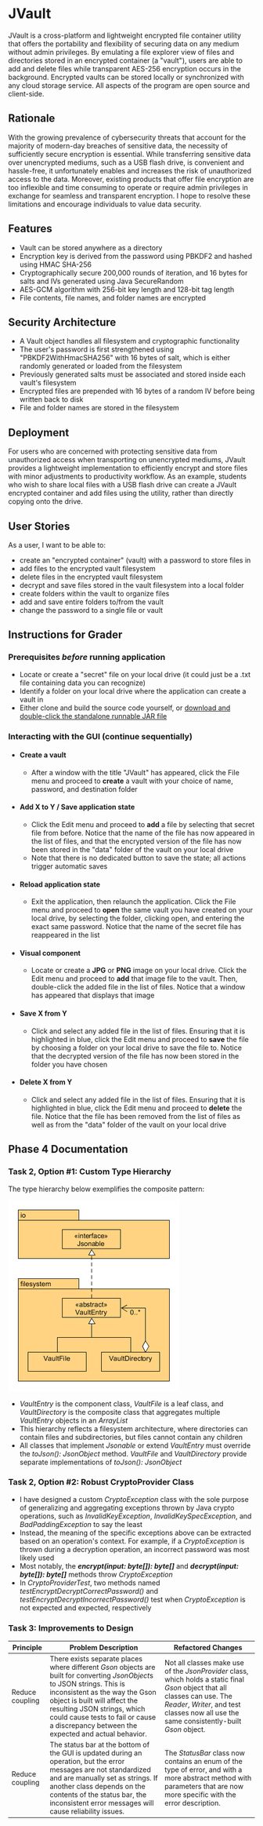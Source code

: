# JVault

JVault is a cross-platform and lightweight encrypted file container utility that offers the portability and flexibility
of securing data on any medium without admin privileges. By emulating a file explorer view of files and directories
stored in an encrypted container (a "vault"), users are able to add and delete files while transparent AES-256
encryption occurs in the background. Encrypted vaults can be stored locally or synchronized with any cloud storage
service. All aspects of the program are open source and client-side.

## Rationale

With the growing prevalence of cybersecurity threats that account for the majority of modern-day breaches of sensitive
data, the necessity of sufficiently secure encryption is essential. While transferring sensitive data over unencrypted
mediums, such as a USB flash drive, is convenient and hassle-free, it unfortunately enables and increases the risk of
unauthorized access to the data. Moreover, existing products that offer file encryption are too inflexible and time
consuming to operate or require admin privileges in exchange for seamless and transparent encryption. I hope to resolve
these limitations and encourage individuals to value data security.

## Features

- Vault can be stored anywhere as a directory
- Encryption key is derived from the password using PBKDF2 and hashed using HMAC SHA-256
- Cryptographically secure 200,000 rounds of iteration, and 16 bytes for salts and IVs generated using Java
    SecureRandom
- AES-GCM algorithm with 256-bit key length and 128-bit tag length
- File contents, file names, and folder names are encrypted

## Security Architecture

- A Vault object handles all filesystem and cryptographic functionality
- The user's password is first strengthened using "PBKDF2WithHmacSHA256" with 16 bytes of salt, which is either randomly
  generated or loaded from the filesystem
- Previously generated salts must be associated and stored inside each vault's filesystem
- Encrypted files are prepended with 16 bytes of a random IV before being written back to disk
- File and folder names are stored in the filesystem

## Deployment

For users who are concerned with protecting sensitive data from unauthorized access when transporting on unencrypted
mediums, JVault provides a lightweight implementation to efficiently encrypt and store files with minor adjustments to
productivity workflow. As an example, students who wish to share local files with a USB flash drive can create a JVault
encrypted container and add files using the utility, rather than directly copying onto the drive.

## User Stories

As a user, I want to be able to:

- create an "encrypted container" (vault) with a password to store files in
- add files to the encrypted vault filesystem
- delete files in the encrypted vault filesystem
- decrypt and save files stored in the vault filesystem into a local folder
- create folders within the vault to organize files
- add and save entire folders to/from the vault
- change the password to a single file or vault

## Instructions for Grader

### Prerequisites *before* running application

- Locate or create a "secret" file on your local drive (it could just be a .txt file containing data you can recognize)
- Identify a folder on your local drive where the application can create a vault in
- Either clone and build the source code yourself, or [download and double-click the standalone runnable JAR file](https://github.students.cs.ubc.ca/cpsc210-2019w-t2/project_d1z2b/releases)

### Interacting with the GUI (continue sequentially)

- #### Create a vault

  - After a window with the title "JVault" has appeared, click the File menu and proceed to **create** a vault with your choice of name, password, and destination folder

- #### Add X to Y / Save application state

  - Click the Edit menu and proceed to **add** a file by selecting that secret file from before. Notice that the name of the file has now appeared in the list of files, and that the encrypted version of the file has now been stored in the "data" folder of the vault on your local drive
  - Note that there is no dedicated button to save the state; all actions trigger automatic saves

- #### Reload application state

  - Exit the application, then relaunch the application. Click the File menu and proceed to **open** the same vault you have created on your local drive, by selecting the folder, clicking open, and entering the exact same password. Notice that the name of the secret file has reappeared in the list

- #### Visual component

  - Locate or create a **JPG** or **PNG** image on your local drive. Click the Edit menu and proceed to **add** that image file to the vault. Then, double-click the added file in the list of files. Notice that a window has appeared that displays that image

- #### Save X from Y

  - Click and select any added file in the list of files. Ensuring that it is highlighted in blue, click the Edit menu and proceed to **save** the file by choosing a folder on your local drive to save the file to. Notice that the decrypted version of the file has now been stored in the folder you have chosen

- #### Delete X from Y

  - Click and select any added file in the list of files. Ensuring that it is highlighted in blue, click the Edit menu and proceed to **delete** the file. Notice that the file has been removed from the list of files as well as from the "data" folder of the vault on your local drive

## Phase 4 Documentation

### Task 2, Option #1: Custom Type Hierarchy

The type hierarchy below exemplifies the composite pattern:

![Filesystem type hierarchy](JVault-UML-Filesystem-Hierarchy.png)

- *VaultEntry* is the component class, *VaultFile* is a leaf class, and *VaultDirectory* is the composite class that
  aggregates multiple *VaultEntry* objects in an *ArrayList*
- This hierarchy reflects a filesystem architecture, where directories can contain files and subdirectories, but files
  cannot contain any children
- All classes that implement *Jsonable* or extend *VaultEntry* must override the *toJson(): JsonObject* method.
  *VaultFile* and *VaultDirectory* provide separate implementations of *toJson(): JsonObject*

### Task 2, Option #2: Robust CryptoProvider Class

- I have designed a custom *CryptoException* class with the sole purpose of generalizing and aggregating exceptions
  thrown by Java crypto operations, such as *InvalidKeyException*, *InvalidKeySpecException*, and *BadPaddingException*
  to say the least
- Instead, the meaning of the specific exceptions above can be extracted based on an operation's context. For example,
  if a *CryptoException* is thrown during a decryption operation, an incorrect password was most likely used
- Most notably, the ***encrypt(input: byte[]): byte[]*** and ***decrypt(input: byte[]): byte[]*** methods throw
  *CryptoException*
- In *CryptoProviderTest*, two methods named *testEncryptDecryptCorrectPassword()* and
  *testEncryptDecryptIncorrectPassword()* test when *CryptoException* is not expected and expected, respectively

### Task 3: Improvements to Design

Principle | Problem Description | Refactored Changes
---|---|---
Reduce coupling | There exists separate places where different *Gson* objects are built for converting *JsonObject*s to JSON strings. This is inconsistent as the way the Gson object is built will affect the resulting JSON strings, which could cause tests to fail or cause a discrepancy between the expected and actual behavior. | Not all classes make use of the *JsonProvider* class, which holds a static final *Gson* object that all classes can use. The *Reader*, *Writer*, and test classes now all use the same consistently-built *Gson* object.
Reduce coupling | The status bar at the bottom of the GUI is updated during an operation, but the error messages are not standardized and are manually set as strings. If another class depends on the contents of the status bar, the inconsistent error messages will cause reliability issues. | The *StatusBar* class now contains an enum of the type of error, and with a more abstract method with parameters that are now more specific with the error description.
